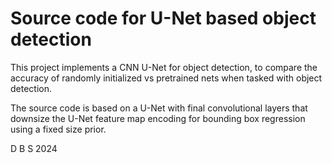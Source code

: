 # Source code for U-Net based object detection

This project implements a CNN U-Net for object detection, to compare the accuracy of randomly initialized vs pretrained nets when tasked with object detection.  

The source code is based on a U-Net with final convolutional layers that downsize the U-Net feature map encoding for bounding box regression using a fixed size prior. 

D B S 2024
